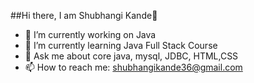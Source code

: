 ##Hi there, I am Shubhangi Kande👋





- 🔭 I’m currently working on Java
- 🌱 I’m currently learning Java Full Stack Course 
- 💬 Ask me about core java, mysql, JDBC, HTML,CSS
- 📫 How to reach me: shubhangikande36@gmail.com


